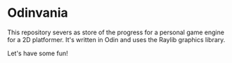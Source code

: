 # Odinvania

This repository severs as store of the progress for a personal game engine for a 2D platformer. It's written in Odin and uses the Raylib graphics library. 

Let's have some fun!
